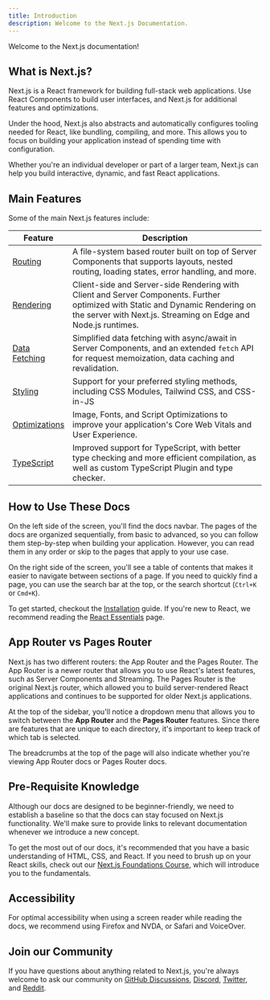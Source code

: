 ```yaml
---
title: Introduction
description: Welcome to the Next.js Documentation.
---
```


Welcome to the Next.js documentation!

## What is Next.js?

Next.js is a React framework for building full-stack web applications. Use React Components to build user interfaces, and Next.js for additional features and optimizations.

Under the hood, Next.js also abstracts and automatically configures tooling needed for React, like bundling, compiling, and more. This allows you to focus on building your application instead of spending time with configuration.

Whether you're an individual developer or part of a larger team, Next.js can help you build interactive, dynamic, and fast React applications.

## Main Features

Some of the main Next.js features include:

| Feature                                                                  | Description                                                                                                                                                                                      |
| ------------------------------------------------------------------------ | ------------------------------------------------------------------------------------------------------------------------------------------------------------------------------------------------ |
| [Routing](/docs/app/building-your-application/routing)                   | A file-system based router built on top of Server Components that supports layouts, nested routing, loading states, error handling, and more.                                                    |
| [Rendering](/docs/app/building-your-application/rendering)               | Client-side and Server-side Rendering with Client and Server Components. Further optimized with Static and Dynamic Rendering on the server with Next.js. Streaming on Edge and Node.js runtimes. |
| [Data Fetching](/docs/app/building-your-application/data-fetching)       | Simplified data fetching with async/await in Server Components, and an extended `fetch` API for request memoization, data caching and revalidation.                                              |
| [Styling](/docs/app/building-your-application/styling)                   | Support for your preferred styling methods, including CSS Modules, Tailwind CSS, and CSS-in-JS                                                                                                   |
| [Optimizations](/docs/app/building-your-application/optimizing)          | Image, Fonts, and Script Optimizations to improve your application's Core Web Vitals and User Experience.                                                                                        |
| [TypeScript](/docs/app/building-your-application/configuring/typescript) | Improved support for TypeScript, with better type checking and more efficient compilation, as well as custom TypeScript Plugin and type checker.                                                 |

## How to Use These Docs

On the left side of the screen, you'll find the docs navbar. The pages of the docs are organized sequentially, from basic to advanced, so you can follow them step-by-step when building your application. However, you can read them in any order or skip to the pages that apply to your use case.

On the right side of the screen, you'll see a table of contents that makes it easier to navigate between sections of a page. If you need to quickly find a page, you can use the search bar at the top, or the search shortcut (`Ctrl+K` or `Cmd+K`).

To get started, checkout the [Installation](/docs/getting-started/installation) guide. If you're new to React, we recommend reading the [React Essentials](/docs/getting-started/react-essentials) page.

## App Router vs Pages Router

Next.js has two different routers: the App Router and the Pages Router. The App Router is a newer router that allows you to use React's latest features, such as Server Components and Streaming. The Pages Router is the original Next.js router, which allowed you to build server-rendered React applications and continues to be supported for older Next.js applications.

At the top of the sidebar, you'll notice a dropdown menu that allows you to switch between the **App Router** and the **Pages Router** features. Since there are features that are unique to each directory, it's important to keep track of which tab is selected.

The breadcrumbs at the top of the page will also indicate whether you're viewing App Router docs or Pages Router docs.

## Pre-Requisite Knowledge

Although our docs are designed to be beginner-friendly, we need to establish a baseline so that the docs can stay focused on Next.js functionality. We'll make sure to provide links to relevant documentation whenever we introduce a new concept.

To get the most out of our docs, it's recommended that you have a basic understanding of HTML, CSS, and React. If you need to brush up on your React skills, check out our [Next.js Foundations Course](/learn/foundations/about-nextjs), which will introduce you to the fundamentals.

## Accessibility

For optimal accessibility when using a screen reader while reading the docs, we recommend using Firefox and NVDA, or Safari and VoiceOver.

## Join our Community

If you have questions about anything related to Next.js, you're always welcome to ask our community on [GitHub Discussions](https://github.com/vercel/next.js/discussions), [Discord](https://discord.com/invite/bUG2bvbtHy), [Twitter](https://twitter.com/nextjs), and [Reddit](https://www.reddit.com/r/nextjs).
